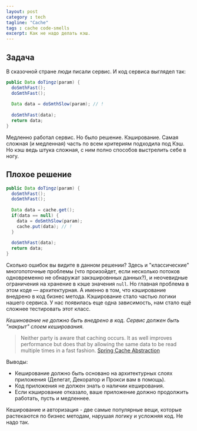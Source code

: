 ```yaml
---
layout: post
category : tech
tagline: "Cache"
tags : cache code-smells
excerpt: Как не надо делать кэш.
---
```


## Задача

В сказочной стране люди писали сервис. И код сервиса выглядел так:

```java
public Data doTingz(param) {
  doSmthFast();
  doSmthFast();
  
  Data data = doSmthSlow(param); // !
  
  doSmthFast(data);
  return data;
}
```

Медленно работал сервис. Но было решение. Кэширование. Самая сложная (и медленная) часть по всем критериям подходила под Кэш.
Но кэш ведь штука сложная, с ним полно способов выстрелить себе в ногу.

## Плохое решение
```java
public Data doTingz(param) {
  doSmthFast();
  doSmthFast();
  
  Data data = cache.get();
  if(data == null) {
    data = doSmthSlow(param);
    cache.put(data); // !
  }
  
  doSmthFast(data);
  return data;
}
```
Сколько ошибок вы видите в данном решении?
Здесь и "классические" многопоточные проблемы (что произойдет, если несколько потоков одновременно не обнаружат закэшировнных данных?), и неочевидные ограничения на хранение в кэше значения `null`.
Но главная проблема в этом коде — архитектурная. А именно в том, что кэширование внедрено в код бизнес метода. Кэширование стало частью логики нашего сервиса. У нас появилась еще одна зависимость, нам стало ещё сложнее тестировать этот класс.

*Кешинование не должно быть внедрено в код. Сервис должен быть "накрыт" слоем кеширования.*

> Neither party is aware that caching occurs. It as well improves performance but does that by allowing the same data to be read multiple times in a fast fashion. [Spring Cache Abstraction](http://static.springsource.org/spring/docs/3.1.0.M1/spring-framework-reference/html/cache.html)

Выводы:
- Кеширование должно быть основано на архитектурных слоях приложения (Делегат, Декоратор и Прокси вам в помощь).
- Код приложения не должен знать о наличии кеширования.
- Если кэширование отказало, ваше приложение должно продолжить работать, пусть и медленнее.

Кеширование и авторизация - две самые популярные вещи, которые растекаются по бизнес методам, нарушая логику и усложняя код. Не надо так.
